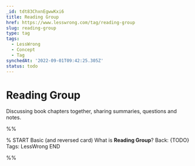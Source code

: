 ```yaml
---
_id: tdt83ChxnEgwwKxi6
title: Reading Group
href: https://www.lesswrong.com/tag/reading-group
slug: reading-group
type: tag
tags:
  - LessWrong
  - Concept
  - Tag
synchedAt: '2022-09-01T09:42:25.305Z'
status: todo
---
```


# Reading Group

Discussing book chapters together, sharing summaries, questions and notes.


%%

% START
Basic (and reversed card)
What is **Reading Group**?
Back: {TODO}
Tags: LessWrong
END

%%
	
